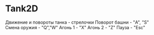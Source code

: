 # Tank2D

Движение и повороты танка - стрелочки
Поворот башни - "A", "S"
Смена оружия - "Q","W"
Агонь 1 - "X"
Агонь 2 - "Z"
Пауза - "Esc"
